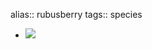 alias:: rubusberry
tags:: species

- ![](https://peach-geographical-bat-397.mypinata.cloud/ipfs/QmPR6NupU7xN2bdnm7YjoXREXGDkBwdUHWxzKp4VHVfmqo)